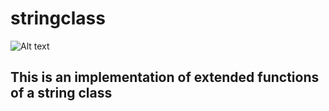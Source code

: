 # stringclass
![Alt text](https://circleci.com/gh/CodeMuhammed/stringclass.svg?&style=shield&circle-token=f92395a3271d945db78a48d76f6f8f1521c930e7)

## This is an implementation of extended functions of a string class
